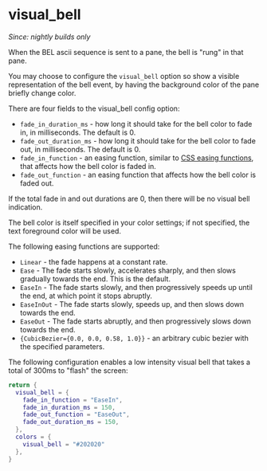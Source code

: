 # visual_bell

*Since: nightly builds only*

When the BEL ascii sequence is sent to a pane, the bell is "rung" in that pane.

You may choose to configure the `visual_bell` option so show a visible representation of the bell event,
by having the background color of the pane briefly change color.

There are four fields to the visual_bell config option:

* `fade_in_duration_ms` - how long it should take for the bell color to fade in, in milliseconds. The default is 0.
* `fade_out_duration_ms` - how long it should take for the bell color to fade out, in milliseconds. The default is 0.
* `fade_in_function` - an easing function, similar to [CSS easing functions](https://developer.mozilla.org/en-US/docs/Web/CSS/easing-function), that affects how the bell color is faded in.
* `fade_out_function` - an easing function that affects how the bell color is faded out.

If the total fade in and out durations are 0, then there will be no visual bell indication.

The bell color is itself specified in your color settings; if not specified, the text foreground color will be used.

The following easing functions are supported:

* `Linear` - the fade happens at a constant rate.
* `Ease` - The fade starts slowly, accelerates sharply, and then slows gradually towards the end. This is the default.
* `EaseIn` - The fade starts slowly, and then progressively speeds up until the end, at which point it stops abruptly.
* `EaseInOut` - The fade starts slowly, speeds up, and then slows down towards the end.
* `EaseOut` - The fade starts abruptly, and then progressively slows down towards the end.
* `{CubicBezier={0.0, 0.0, 0.58, 1.0}}` - an arbitrary cubic bezier with the specified parameters.

The following configuration enables a low intensity visual bell that takes a total of 300ms to "flash" the screen:

```lua
return {
  visual_bell = {
    fade_in_function = "EaseIn",
    fade_in_duration_ms = 150,
    fade_out_function = "EaseOut",
    fade_out_duration_ms = 150,
  },
  colors = {
    visual_bell = "#202020"
  },
}
```
